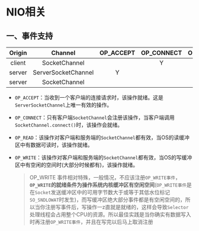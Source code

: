 # NIO相关

## 一、事件支持

|  Origin | Channel  | OP_ACCEPT | OP_CONNECT | OP_WRITE | OP_READ |
|  :--:  | :--:  |  :--:  | :--:  | :--:  | :--:  |
| client | SocketChannel ||Y|Y|Y|
| server | ServerSocketChannel |Y||||
| server | SocketChannel |||Y|Y|

- `OP_ACCEPT`：当收到一个客户端的连接请求时，该操作就绪。这是`ServerSocketChannel`上唯一有效的操作。

- `OP_CONNECT`：只有客户端`SocketChannel`会注册该操作，当客户端调用`SocketChannel.connect()`时，该操作会就绪。

- `OP_READ`：该操作对客户端和服务端的`SocketChannel`都有效，当OS的读缓冲区中有数据可读时，该操作就绪。

- `OP_WRITE`：该操作对客户端和服务端的`SocketChannel`都有效，当OS的写缓冲区中有空闲的空间时(大部分时候都有)，该操作就绪。

  >  OP_WRITE  事件相对特殊，一般情况，不应该注册`OP_WRITE事件`，**`OP_WRITE`的就绪条件为操作系统内核缓冲区有空闲空间**(`OP_WRITE事件`是在`Socket`发送缓冲区中的可用字节数大于或等于其低水位标记`SO_SNDLOWAT`时发生)，而写缓冲区绝大部分事件都是有空闲空间的，所以当你注册写事件后，写操作一z直就是就绪的，这样会导致`Selector`处理线程会占用整个CPU的资源。所以最佳实践是当你确实有数据写入时再注册`OP_WRITE事件`，并且在写完以后马上取消注册